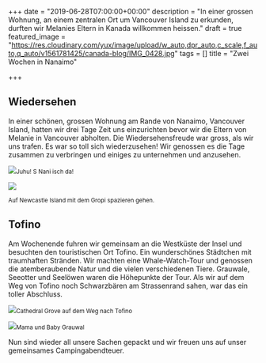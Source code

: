 +++
date = "2019-06-28T07:00:00+00:00"
description = "In einer grossen Wohnung, an einem zentralen Ort um Vancouver Island zu erkunden, durften wir Melanies Eltern in Kanada willkommen heissen."
draft = true
featured_image = "https://res.cloudinary.com/yux/image/upload/w_auto,dpr_auto,c_scale,f_auto,q_auto/v1561781425/canada-blog/IMG_0428.jpg"
tags = []
title = "Zwei Wochen in Nanaimo"

+++
## Wiedersehen

In einer schönen, grossen Wohnung am Rande von Nanaimo, Vancouver Island, hatten wir drei Tage Zeit uns einzurichten bevor wir die Eltern von Melanie in Vancouver abholten. Die Wiedersehensfreude war gross, als wir uns trafen. Es war so toll sich wiederzusehen! Wir genossen es die Tage zusammen zu verbringen und einiges zu unternehmen und anzusehen.

![](https://res.cloudinary.com/yux/image/upload/w_auto,dpr_auto,c_scale,f_auto,q_auto/v1561782617/canada-blog/IMG_0514.jpg)<small>Juhu! S Nani isch da!</small> 

![](https://res.cloudinary.com/yux/image/upload/w_auto,dpr_auto,c_scale,f_auto,q_auto/v1561782471/canada-blog/IMG_0523.jpg)

<small>Auf Newcastle Island mit dem Gropi spazieren gehen.</small> 

## Tofino

Am Wochenende fuhren wir gemeinsam an die Westküste der Insel und besuchten den touristischen Ort Tofino. Ein wunderschönes Städtchen mit traumhaften Stränden. Wir machten eine Whale-Watch-Tour und genossen die atemberaubende Natur und die vielen verschiedenen Tiere. Grauwale, Seeotter und Seelöwen waren die Höhepunkte der Tour. Als wir auf dem Weg von Tofino noch Schwarzbären am Strassenrand sahen, war das ein toller Abschluss.

![](https://res.cloudinary.com/yux/image/upload/w_auto,dpr_auto,c_scale,f_auto,q_auto/v1561782831/canada-blog/_DSC7751.jpg)<small>Cathedral Grove auf dem Weg nach Tofino</small>

![](https://res.cloudinary.com/yux/image/upload/w_auto,dpr_auto,c_scale,f_auto,q_auto/v1562027181/canada-blog/Wale.jpg)<small>Mama und Baby Grauwal</small>

Nun sind wieder all unsere Sachen gepackt und wir freuen uns auf unser gemeinsames Campingabendteuer.